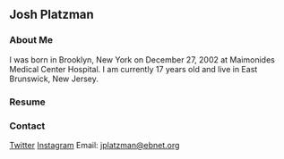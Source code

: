 ## Josh Platzman



### About Me
I was born in Brooklyn, New York on December 27, 2002 at Maimonides Medical Center Hospital. I am currently 17 years old and live in East Brunswick, New Jersey. 

### Resume



### Contact

[Twitter](https://twitter.com/JPlatzman)
[Instagram](https://www.instagram.com/joshplatzman/?hl=en)
Email: jplatzman@ebnet.org

